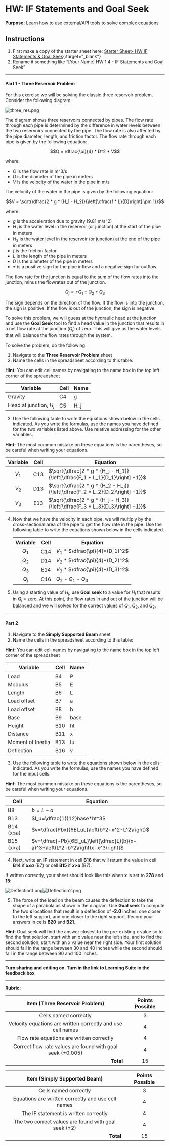 #  HW: IF Statements and Goal Seek

**Purpose:** Learn how to use external/API tools to solve complex equations

## Instructions
1. First make a copy of the starter sheet here:
   [Starter Sheet- HW IF Statements & Goal Seek](https://docs.google.com/spreadsheets/d/1sIy8cmeFlV-ywMx1ixMTT4DmRqJgFFUSpKn-a7KTaow/edit?gid=1350239100#gid=1350239100){:target="_blank"}
2. Rename it something like “[Your Name] HW 1.4 - IF Statements and Goal Seek”

---

#### Part 1 - Three Reservoir Problem

For this exercise we will be solving the classic three reservoir problem. Consider the following diagram:

![three_res.png](images/three_res.png)

The diagram shows three reservoirs connected by pipes. The flow rate through each pipe is determined by the 
difference in water levels between the two reservoirs connected by the pipe. The flow rate is also affected by the pipe diameter, length, and friction factor. The flow rate through each pipe is given by the following equation:

$$Q = \dfrac{\pi}{4} * D^2 * V$$

where: 

- $Q$ is the flow rate in m^3/s
- $D$ is the diameter of the pipe in meters
- $V$ is the velocity of the water in the pipe in m/s

The velocity of the water in the pipe is given by the following equation:

$$V = \sqrt{\dfrac{2 * g * (H_1 - H_2)}{\left[\dfrac{f * L}{D}\right] \pm 1}}$$

where:

- $g$ is the acceleration due to gravity (9.81 m/s^2)
- $H_1$ is the water level in the reservoir (or junction) at the start of the pipe in meters
- $H_2$ is the water level in the reservoir (or junction) at the end of the pipe in meters
- $f$ is the friction factor
- $L$ is the length of the pipe in meters
- $D$ is the diameter of the pipe in meters
- $\pm$ is a positive sign for the pipe inflow and a negative sign for outflow

The flow rate for the junction is equal to the sum of the flow rates into the junction, minus the flowrates out of the 
junction.

$$Q_{j} = \pm Q_{1} \pm Q_{2} \pm Q_{3}$$

The sign depends on the direction of the flow. If the flow is into the junction, the sign is positive. If the flow is out of the junction, the sign is negative.

To solve this problem, we will guess at the hydraulic head at the junction and use the **Goal Seek** tool to find a head 
value
in the 
junction that results in a 
net 
flow 
rate at the junction ($Q_j$) of zero. This will give us the water levels that will balance the flow rates through the 
system.

To solve the problem, do the following:

1. Navigate to the **Three Reservoir Problem** sheet
2. Name the cells in the spreadsheet according to this table:

**Hint:** You can edit cell names by navigating to the name box in the top left corner of the spreadsheet

   | Variable                | Cell | Name |
   |-------------------------|------|-----|
   | Gravity                 | C4   | g   |
   | Head at junction, $H_j$ | C5   | H_j |

3. Use the following table to write the equations shown below in the cells indicated. As you write the formulas, use the names you have defined for the two variables listed above. Use relative addressing for the other variables.

**Hint:** The most common mistake on these equations is the parentheses, so be careful when writing your equations.

   | Variable | Cell | Equation                                                                     |
   |:--------:|:----:|------------------------------------------------------------------------------|
   |  $V_1$   | C13  | $\sqrt{\dfrac{2 * g * (H_j - H_1)}{\left[\dfrac{F_1 * L_1}{D_1}\right] -1}}$ |
   |  $V_2$   | D13  | $\sqrt{\dfrac{2 * g * (H_2 - H_j)}{\left[\dfrac{F_2 * L_2}{D_2}\right] +1}}$ |
   |   $V_3$   | E13  | $\sqrt{\dfrac{2 * g * (H_j - H_3)}{\left[\dfrac{F_3 * L_3}{D_3}\right] -1}}$ |


4. Now that we have the velocity in each pipe, we will multiply by the cross-sectional area of the pipe to get the 
   flow rate in the pipe. Use the 
   following table to write the equations shown below in the cells indicated. 

   | Variable |  Cell | Equation                       |
   |:--------:|:---------:|--------------------------------|
   |  $Q_1$   |   C14  | $V_1$ * $\dfrac{\pi}{4}*(D_1)^2$ |
   |  $Q_2$   |   D14  | $V_2$ * $\dfrac{\pi}{4}*(D_2)^2$ |
   |   $Q_3$   |   E14  | $V_3$ * $\dfrac{\pi}{4}*(D_3)^2$ |
   |   $Q_j$    |   C16  | $Q_2$ - $Q_1$ - $Q_3$           |

5. Using a starting value of $H_j$, use **Goal seek** to a value for $H_j$ that results in $Q_j$ = zero. At this point,
   the flow rates in and out of the junction will be balanced and we will solved for the correct values of $Q_1$, 
   $Q_2$, and $Q_3$.

---

#### Part 2

1. Navigate to the **Simply Supported Beam** sheet
2. Name the cells in the spreadsheet according to this table:

**Hint:** You can edit cell names by navigating to the name box in the top left corner of the spreadsheet

   | Variable          | Cell | Name |
   |-------------------|------|------|
   | Load              | B4   | P    |
   | Modulus           | B5   | E    |
   | Length            | B6   | L    |
   | Load offset       | B7   | a    |
   | Load offset       | B8   | b    |
   | Base              | B9   | base |
   | Height            | B10  | ht   |
   | Distance          | B11  | x    |
   | Moment of Inertia | B13  | Iu   |
   | Deflection        | B16  | v    |

3. Use the following table to write the equations shown below in the cells indicated. As you write the formulas, use the names you have defined for the input cells.

**Hint:** The most common mistake on these equations is the parentheses, so be careful when writing your equations.

   | Cell      | Equation                                                                          |
   |-----------|-----------------------------------------------------------------------------------|
   | B8        | $b=L-a$                                                                           |
   | B13       | $I_u=\dfrac{1}{12}base*ht^3$                                                      |
   | B14 (x≤a) | $v=\dfrac{Pbx}{6EI_uL}\left(b^2+x^2-L^2\right)$                                   |
   | B15 (x>a) | $v=\dfrac{-Pb}{6EI_uL}\left[\dfrac{L}{b}(x-a)^3+\left(L^2-b^2\right)x-x^3\right]$ |

4. Next, write an **IF** statement in cell **B16** that will return the value in cell **B14** if ***x≤a*** (B7) or cell **B15** if ***x>a*** (B7).

If written correctly, your sheet should look like this when **x** is set to **278** and **15**:

![Deflection1.png](images/Deflection1.png)![Deflection2.png](images/Deflection2.png)

5. The force of the load on the beam causes the deflection to take the shape of a parabola as shown in the diagram. Use **Goal seek** to compute the two **x** locations that result in a deflection of **-2.0** inches: one closer to the left support, and one closer to the right support. Record your answers in cells **B20** and **B21**.

**Hint:** Goal seek will find the answer closest to the pre-existing x value so to find the first solution, start with an x value near the left side, and to find the second solution, start with an x value near the right side. Your first solution should fall in the range between 30 and 40 inches while the second should fall in the range between 90 and 100 inches.

---

**Turn sharing and editing on. Turn in the link to Learning Suite in the feedback box**

---

**Rubric:**

|                         Item (Three Reservoir Problem)                    | Points Possible |
|:-------------------------------------------------------------------------:|:---------------:|
|                             Cells named correctly                         |        3        |
|           Velocity equations are written correctly and use cell names     |        4        |
|                    Flow rate equations are written correctly              |        4        |
|           Correct flow rate values are found with goal seek (±0.005)      |        4        |
|                <div style="text-align: right">**Total**</div>             |       15        |


|               Item (Simply Supported Beam)                | Points Possible |
|:---------------------------------------------------------:|:---------------:|
|                   Cells named correctly                   |        3        |
|    Equations are written correctly and use cell names     |        4        |
|           The IF statement is written correctly           |        4        |
|   The two correct values are found with goal seek (±2)    |        4        |
|      <div style="text-align: right">**Total**</div>       |       15        |
